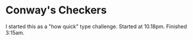 # Conway's Checkers

I started this as a "how quick" type challenge. Started at 10.18pm. Finished 3:15am.
